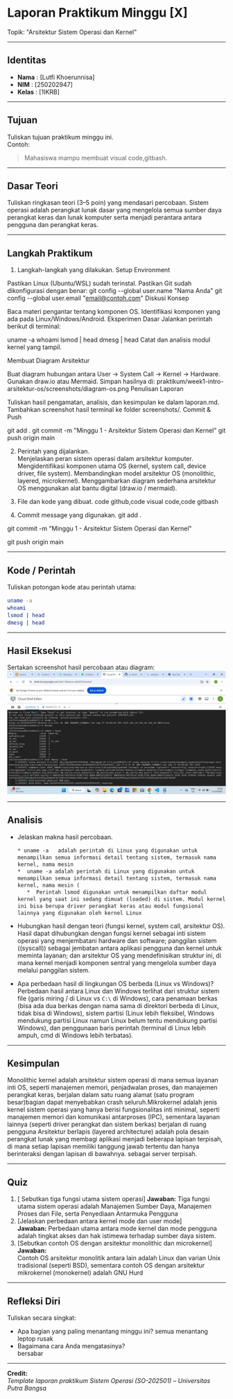 
# Laporan Praktikum Minggu [X]
Topik:  "Arsitektur Sistem Operasi dan Kernel"

---

## Identitas
- **Nama**  : [Lutfi Khoerunnisa]  
- **NIM**   : [250202947]  
- **Kelas** : [1IKRB]

---

## Tujuan
Tuliskan tujuan praktikum minggu ini.  
Contoh:  
> Mahasiswa mampu membuat visual code,gitbash.

---

## Dasar Teori
Tuliskan ringkasan teori (3–5 poin) yang mendasari percobaan.
Sistem operasi adalah perangkat lunak dasar yang mengelola semua sumber daya perangkat keras dan lunak komputer serta menjadi perantara antara pengguna dan perangkat keras.

---

## Langkah Praktikum
1. Langkah-langkah yang dilakukan.
 Setup Environment

Pastikan Linux (Ubuntu/WSL) sudah terinstal.
Pastikan Git sudah dikonfigurasi dengan benar:
git config --global user.name "Nama Anda"
git config --global user.email "email@contoh.com"
Diskusi Konsep

Baca materi pengantar tentang komponen OS.
Identifikasi komponen yang ada pada Linux/Windows/Android.
Eksperimen Dasar Jalankan perintah berikut di terminal:

uname -a
whoami
lsmod | head
dmesg | head
Catat dan analisis modul kernel yang tampil.

Membuat Diagram Arsitektur

Buat diagram hubungan antara User → System Call → Kernel → Hardware.
Gunakan draw.io atau Mermaid.
Simpan hasilnya di:
praktikum/week1-intro-arsitektur-os/screenshots/diagram-os.png
Penulisan Laporan

Tuliskan hasil pengamatan, analisis, dan kesimpulan ke dalam laporan.md.
Tambahkan screenshot hasil terminal ke folder screenshots/.
Commit & Push

git add .
git commit -m "Minggu 1 - Arsitektur Sistem Operasi dan Kernel"
git push origin main

2. Perintah yang dijalankan.  
Menjelaskan peran sistem operasi dalam arsitektur komputer.
Mengidentifikasi komponen utama OS (kernel, system call, device driver, file system).
Membandingkan model arsitektur OS (monolithic, layered, microkernel).
Menggambarkan diagram sederhana arsitektur OS menggunakan alat bantu digital (draw.io / mermaid).

3. File dan kode yang dibuat. 
code github,code visual code,code gitbash 
4. Commit message yang digunakan.
git add .

git commit -m "Minggu 1 - Arsitektur Sistem Operasi dan Kernel"

git push origin main

---

## Kode / Perintah
Tuliskan potongan kode atau perintah utama:
```bash
uname -a
whoami
lsmod | head
dmesg | head
```

---

## Hasil Eksekusi
Sertakan screenshot hasil percobaan atau diagram:
![Screenshot hasil](./screenshots/Screenshot%202025-10-11%20210447.png)

---

## Analisis
- Jelaskan makna hasil percobaan.

      * uname -a   adalah perintah di Linux yang digunakan untuk menampilkan semua informasi detail tentang sistem, termasuk nama kernel, nama mesin 
      *  uname -a adalah perintah di Linux yang digunakan untuk menampilkan semua informasi detail tentang sistem, termasuk nama kernel, nama mesin (
         *  Perintah lsmod digunakan untuk menampilkan daftar modul kernel yang saat ini sedang dimuat (loaded) di sistem. Modul kernel ini bisa berupa driver perangkat keras atau modul fungsional lainnya yang digunakan oleh kernel Linux
- Hubungkan hasil dengan teori (fungsi kernel, system call, arsitektur OS).
Hasil dapat dihubungkan dengan fungsi kernel sebagai inti sistem operasi yang menjembatani hardware dan software; panggilan sistem (\(syscall\)) sebagai jembatan antara aplikasi pengguna dan kernel untuk meminta layanan; dan arsitektur OS yang mendefinisikan struktur ini, di mana kernel menjadi komponen sentral yang mengelola sumber daya melalui panggilan sistem. 

- Apa perbedaan hasil di lingkungan OS berbeda (Linux vs Windows)?
  Perbedaan hasil antara Linux dan Windows terlihat dari struktur sistem file (garis miring / di Linux vs `C:\` di Windows), cara penamaan berkas (bisa ada dua berkas dengan nama sama di direktori berbeda di Linux, tidak bisa di Windows), sistem partisi (Linux lebih fleksibel, Windows mendukung partisi Linux namun Linux belum tentu mendukung partisi Windows), dan penggunaan baris perintah (terminal di Linux lebih ampuh, cmd di Windows lebih terbatas).

---

## Kesimpulan
Monolithic kernel adalah arsitektur sistem operasi di mana semua layanan inti OS, seperti manajemen memori, penjadwalan proses, dan manajemen perangkat keras, berjalan dalam satu ruang alamat (satu program besar)bagian dapat menyebabkan crash seluruh.Mikrokernel adalah jenis kernel sistem operasi yang hanya berisi fungsionalitas inti minimal, seperti manajemen memori dan komunikasi antarproses (IPC), sementara layanan lainnya (seperti driver perangkat dan sistem berkas) berjalan di ruang pengguna Arsitektur berlapis (layered architecture) adalah pola desain perangkat lunak yang membagi aplikasi menjadi beberapa lapisan terpisah, di mana setiap lapisan memiliki tanggung jawab tertentu dan hanya berinteraksi dengan lapisan di bawahnya. sebagai server terpisah.

---

## Quiz
1. [ Sebutkan tiga fungsi utama sistem operasi]
   **Jawaban:** 
   Tiga fungsi utama sistem operasi adalah Manajemen Sumber Daya, Manajemen Proses dan File, serta Penyediaan Antarmuka Pengguna
2. [Jelaskan perbedaan antara kernel mode dan user mode]  
   **Jawaban:** 
   Perbedaan utama antara mode kernel dan mode pengguna adalah tingkat akses dan hak istimewa terhadap sumber daya sistem. 
3. [Sebutkan contoh OS dengan arsitektur monolithic dan microkernel]  
   **Jawaban:**  
   Contoh OS arsitektur monolitik antara lain adalah Linux dan varian Unix tradisional (seperti BSD), sementara contoh OS dengan arsitektur mikrokernel (monokernel) adalah GNU Hurd

---

## Refleksi Diri
Tuliskan secara singkat:
- Apa bagian yang paling menantang minggu ini? 
semua menantang leptop rusak 
- Bagaimana cara Anda mengatasinya?  
bersabar

---

**Credit:**  
_Template laporan praktikum Sistem Operasi (SO-202501) – Universitas Putra Bangsa_
